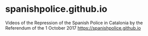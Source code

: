 # spanishpolice.github.io
Videos of the Repression of the Spanish Police in Catalonia by the Referendum of the 1 October 2017
https://spanishpolice.github.io

